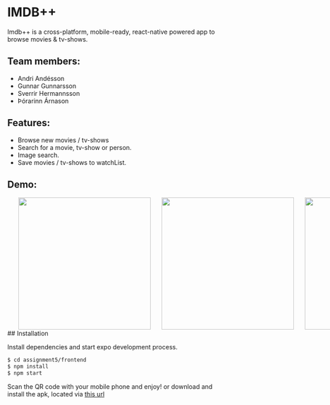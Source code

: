 # IMDB++

Imdb++ is a cross-platform, mobile-ready, react-native powered app to browse movies & tv-shows.

## Team members:

- Andri Andésson
- Gunnar Gunnarsson
- Sverrir Hermannsson
- Þórarinn Árnason

## Features:

- Browse new movies / tv-shows
- Search for a movie, tv-show or person.
- Image search.
- Save movies / tv-shows to watchList.

## Demo:
<div style="display: flex; width: 1000px; justify-content: space-evenly;">
<img  src="/screens/gif1.gif" height="300" />
<img  src="/screens/gif2.gif" height="300" />
<img  src="/screens/gif3.gif" height="300" />
</div>
## Installation

Install dependencies and start expo development process.

```sh
$ cd assignment5/frontend
$ npm install
$ npm start
```

Scan the QR code with your mobile phone and enjoy!
or download and install the apk, located via [this url]()

[react native]: https://facebook.github.io/react-native/r
[expo]: https://github.com/expo/expo
[node.js]: http://nodejs.org
[express]: http://expressjs.com
